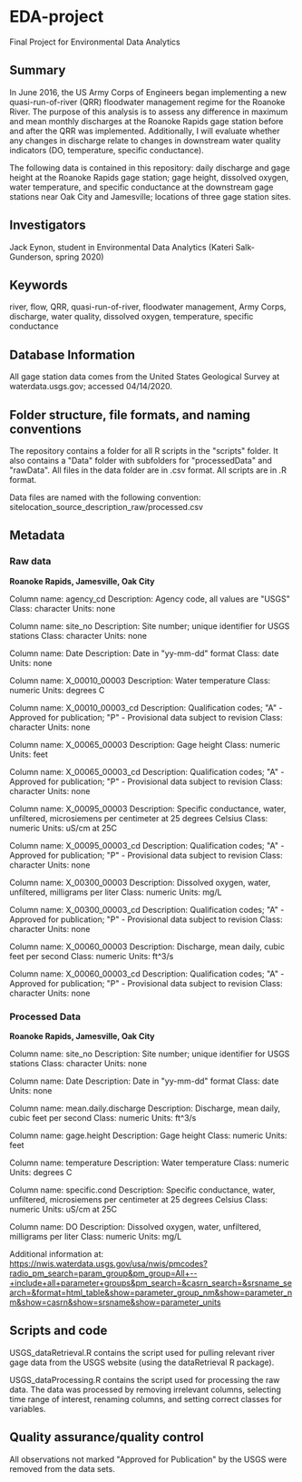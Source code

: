 # EDA-project
Final Project for Environmental Data Analytics

## Summary

In June 2016, the US Army Corps of Engineers began implementing a new quasi-run-of-river (QRR) floodwater management regime for the Roanoke River. The purpose of this analysis is to assess any difference in maximum and mean monthly discharges at the Roanoke Rapids gage station before and after the QRR was implemented. Additionally, I will evaluate whether any changes in discharge relate to changes in downstream water quality indicators (DO, temperature, specific conductance).

The following data is contained in this repository: daily discharge and gage height at the Roanoke Rapids gage station; gage height, dissolved oxygen, water temperature, and specific conductance at the downstream gage stations near Oak City and Jamesville; locations of three gage station sites.

## Investigators

Jack Eynon, student in Environmental Data Analytics (Kateri Salk-Gunderson, spring 2020)

## Keywords

river, flow, QRR, quasi-run-of-river, floodwater management, Army Corps, discharge, water quality, dissolved oxygen, temperature, specific conductance

## Database Information

All gage station data comes from the United States Geological Survey at waterdata.usgs.gov; accessed 04/14/2020.

## Folder structure, file formats, and naming conventions 

The repository contains a folder for all R scripts in the "scripts" folder. It also contains a "Data" folder with subfolders for "processedData" and "rawData". All files in the data folder are in .csv format. All scripts are in .R format.

Data files are named with the following convention:  sitelocation_source_description_raw/processed.csv

## Metadata

### Raw data
**Roanoke Rapids, Jamesville, Oak City**

Column name: agency_cd
Description: Agency code, all values are "USGS"
Class: character
Units: none

Column name: site_no
Description: Site number; unique identifier for USGS stations
Class: character
Units: none

Column name: Date
Description: Date in "yy-mm-dd" format
Class: date
Units: none

Column name: X_00010_00003
Description: Water temperature
Class: numeric
Units: degrees C

Column name: X_00010_00003_cd
Description: Qualification codes; "A" - Approved for publication; "P" - Provisional data subject to revision
Class: character
Units: none

Column name: X_00065_00003
Description: Gage height
Class: numeric
Units: feet

Column name: X_00065_00003_cd
Description: Qualification codes; "A" - Approved for publication; "P" - Provisional data subject to revision
Class: character
Units: none

Column name: X_00095_00003
Description: Specific conductance, water, unfiltered, microsiemens per centimeter at 25 degrees Celsius
Class: numeric
Units: uS/cm at 25C

Column name: X_00095_00003_cd
Description: Qualification codes; "A" - Approved for publication; "P" - Provisional data subject to revision
Class: character
Units: none

Column name: X_00300_00003
Description: Dissolved oxygen, water, unfiltered, milligrams per liter
Class: numeric
Units: mg/L

Column name: X_00300_00003_cd
Description: Qualification codes; "A" - Approved for publication; "P" - Provisional data subject to revision
Class: character
Units: none

Column name: X_00060_00003
Description: Discharge, mean daily, cubic feet per second
Class: numeric
Units: ft^3/s

Column name: X_00060_00003_cd
Description: Qualification codes; "A" - Approved for publication; "P" - Provisional data subject to revision
Class: character
Units: none

### Processed Data
**Roanoke Rapids, Jamesville, Oak City**

Column name: site_no
Description: Site number; unique identifier for USGS stations
Class: character
Units: none

Column name: Date
Description: Date in "yy-mm-dd" format
Class: date
Units: none

Column name: mean.daily.discharge
Description: Discharge, mean daily, cubic feet per second
Class: numeric
Units: ft^3/s

Column name: gage.height
Description: Gage height
Class: numeric
Units: feet

Column name: temperature
Description: Water temperature
Class: numeric
Units: degrees C

Column name: specific.cond
Description: Specific conductance, water, unfiltered, microsiemens per centimeter at 25 degrees Celsius
Class: numeric
Units: uS/cm at 25C

Column name: DO
Description: Dissolved oxygen, water, unfiltered, milligrams per liter
Class: numeric
Units: mg/L

Additional information at:
https://nwis.waterdata.usgs.gov/usa/nwis/pmcodes?radio_pm_search=param_group&pm_group=All+--+include+all+parameter+groups&pm_search=&casrn_search=&srsname_search=&format=html_table&show=parameter_group_nm&show=parameter_nm&show=casrn&show=srsname&show=parameter_units

## Scripts and code

USGS_dataRetrieval.R contains the script used for pulling relevant river gage data from the USGS website (using the dataRetrieval R package).

USGS_dataProcessing.R contains the script used for processing the raw data. The data was processed by removing irrelevant
columns, selecting time range of interest, renaming columns, and setting correct classes for variables.

## Quality assurance/quality control

All observations not marked "Approved for Publication" by the USGS were removed from the data sets.
